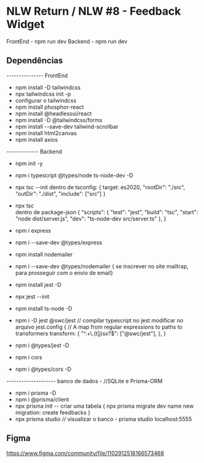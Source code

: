 # NLW Return / NLW #8 - Feedback Widget

FrontEnd - npm run dev
Backend - npm run dev
## Dependências

--------------- FrontEnd
- npm install -D tailwindcss
- npx tailwindcss init -p
- configurar o tailwindcss
- npm install phosphor-react
- npm install @headlessui/react
- npm install -D @tailwindcss/forms
- npm install --save-dev tailwind-scrollbar
- npm install html2canvas
- npm install axios

------------- Backend
- npm init -y
- npm i typescript @types/node ts-node-dev -D
- npx tsc --init 
    dentro de tsconfig: {
        target: es2020,
        "rootDir": "./src",
        "outDir": "./dist",
         "include": ["src"]
    }
- npx tsc  
    dentro de package-json {
         "scripts": {
            "test": "jest",
            "build": "tsc",
            "start": "node dist/server.js",
            "dev": "ts-node-dev src/server.ts"
  },
    }
- npm i express
- npm i --save-dev @types/express
- npm install nodemailer
- npm i --save-dev @types/nodemailer
    { se inscrever no site mailtrap, para prosseguir com o envio de email}

- npm install jest -D
- npx jest --init
- npm install ts-node -D
- npm i -D jest @swc/jest // compilar typescript no jest
    modificar no arquivo jest.config {
        // A map from regular expressions to paths to transformers
        transform: {
            "^.+\\.(t|j)sx?$": ["@swc/jest"],
  },
    }
- npm i @types/jest -D
- npm i cors
- npm i @types/cors -D

-------------------- banco de dados - //SQLite e Prisma-ORM
- npm i prisma -D
- npm i @prisma/client
- npx prisma init
    -- criar uma tabela {
        npx prisma migrate dev
            name new migration: create feedbacks
    }
- npx prisma studio // visualizar o banco - prisma studio localhost:5555

## Figma
https://www.figma.com/community/file/1102912516166573468